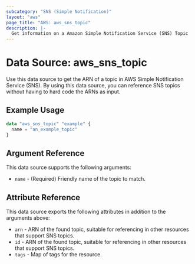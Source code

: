 ```yaml
---
subcategory: "SNS (Simple Notification)"
layout: "aws"
page_title: "AWS: aws_sns_topic"
description: |-
  Get information on a Amazon Simple Notification Service (SNS) Topic
---
```


# Data Source: aws_sns_topic

Use this data source to get the ARN of a topic in AWS Simple Notification
Service (SNS). By using this data source, you can reference SNS topics
without having to hard code the ARNs as input.

## Example Usage

```terraform
data "aws_sns_topic" "example" {
  name = "an_example_topic"
}
```

## Argument Reference

This data source supports the following arguments:

* `name` - (Required) Friendly name of the topic to match.

## Attribute Reference

This data source exports the following attributes in addition to the arguments above:

* `arn` - ARN of the found topic, suitable for referencing in other resources that support SNS topics.
* `id` - ARN of the found topic, suitable for referencing in other resources that support SNS topics.
* `tags` - Map of tags for the resource.
